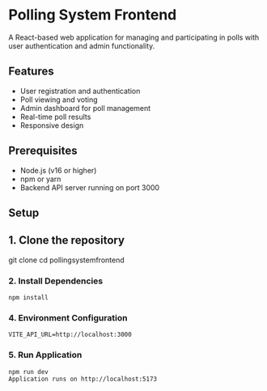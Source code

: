 # Polling System Frontend

A React-based web application for managing and participating in polls with user authentication and admin functionality.

## Features

- User registration and authentication
- Poll viewing and voting
- Admin dashboard for poll management
- Real-time poll results
- Responsive design

## Prerequisites

- Node.js (v16 or higher)
- npm or yarn
- Backend API server running on port 3000

## Setup

## 1. Clone the repository
   git clone <repository-url>
   cd pollingsystemfrontend

### 2.  Install Dependencies
    npm install

### 4. Environment Configuration
    VITE_API_URL=http://localhost:3000

### 5. Run Application
    npm run dev
    Application runs on http://localhost:5173
